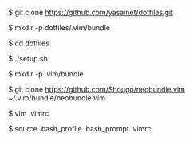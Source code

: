 $ git clone https://github.com/yasainet/dotfiles.git

$ mkdir -p dotfiles/.vim/bundle

$ cd dotfiles

$ ./setup.sh

$ mkdir -p .vim/bundle

$ git clone https://github.com/Shougo/neobundle.vim ~/.vim/bundle/neobundle.vim

$ vim .vimrc

$ source .bash_profile .bash_prompt .vimrc
